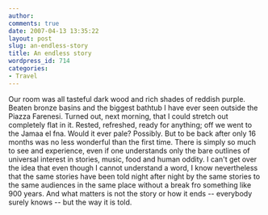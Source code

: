 ```yaml
---
author:
comments: true
date: 2007-04-13 13:35:22
layout: post
slug: an-endless-story
title: An endless story
wordpress_id: 714
categories:
- Travel
---
```


Our room was all tasteful dark wood and rich shades of reddish purple. Beaten bronze basins and the biggest bathtub I have ever seen outside the Piazza Farenesi. Turned out, next morning, that I could stretch out completely flat in it. Rested, refreshed, ready for anything; off we went to the Jamaa el fna. Would it ever pale? Possibly. But to be back after only 16 months was no less wonderful than the first time. There is simply so much to see and experience, even if one understands only the bare outlines of universal interest in stories, music, food and human oddity. I can't get over the idea that even though I cannot understand a word, I know nevertheless that the same stories have been told night after night by the same stories to the same audiences in the same place without a break fro something like 900 years. And what matters is not the story or how it ends -- everybody surely knows -- but the way it is told.

